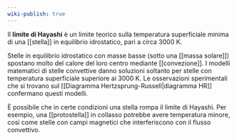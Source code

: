 ```yaml
---
wiki-publish: true
---
```

Il **limite di Hayashi** è un limite teorico sulla temperatura superficiale minima di una [[stella]] in equilibrio idrostatico, pari a circa 3000 K.

Stelle in equilibrio idrostatico con masse basse (sotto una [[massa solare]]) spostano molto del calore del loro centro mediante [[convezione]]. I modelli matematici di stelle convettive danno soluzioni soltanto per stelle con temperatura superficiale superiore ai 3000 K. Le osservazioni sperimentali che si trovano sul [[Diagramma Hertzsprung-Russell|diagramma HR]] confermano questi modelli.

È possibile che in certe condizioni una stella rompa il limite di Hayashi. Per esempio, una [[protostella]] in collasso potrebbe avere temperatura minore, così come stelle con campi magnetici che interferiscono con il flusso convettivo.